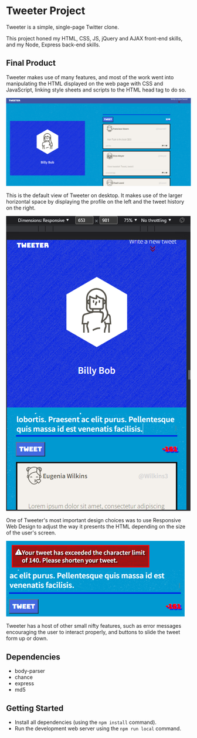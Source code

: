 # Tweeter Project

Tweeter is a simple, single-page Twitter clone.

This project honed my HTML, CSS, JS, jQuery and AJAX front-end skills, and my Node, Express back-end skills.

## Final Product

Tweeter makes use of many features, and most of the work went into manipulating the HTML displayed on the web page with CSS and JavaScript, linking style sheets and scripts to the HTML head tag to do so. 

!["Tweeter on desktop"](https://github.com/Adam-Marx/tweeter/blob/master/docs/tweeter-desktop.png?raw=true)

This is the default view of Tweeter on desktop. It makes use of the larger horizontal space by displaying the profile on the left and the tweet history on the right.

!["Tweeter on other devices"](https://github.com/Adam-Marx/tweeter/blob/master/docs/tweeter-mobile.png?raw=true)

One of Tweeter's most important design choices was to use Responsive Web Design to adjust the way it presents the HTML depending on the size of the user's screen.

!["Error message"](https://github.com/Adam-Marx/tweeter/blob/master/docs/tweeter-error.png?raw=true)

Tweeter has a host of other small nifty features, such as error messages encouraging the user to interact properly, and buttons to slide the tweet form up or down.



## Dependencies
- body-parser
- chance
- express
- md5

## Getting Started

- Install all dependencies (using the ```npm install``` command).
- Run the development web server using the ```npm run local``` command.
